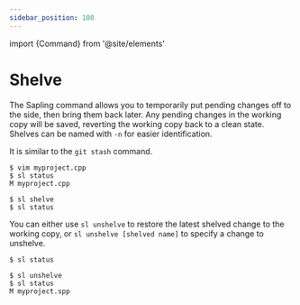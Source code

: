 ```yaml
---
sidebar_position: 100
---
```


import {Command} from '@site/elements'

# Shelve

The Sapling <Command name="shelve" /> command allows you to temporarily put pending changes off to the side, then bring them back later. Any pending changes in the working copy will be saved, reverting the working copy back to a clean state. Shelves can be named with `-n` for easier identification.

It is similar to the `git stash` command.

```sl-session
$ vim myproject.cpp
$ sl status
M myproject.cpp

$ sl shelve
$ sl status
```

You can either use `sl unshelve` to restore the latest shelved change to the working copy, or `sl unshelve [shelved name]` to specify a change to unshelve.

```sl-session
$ sl status

$ sl unshelve
$ sl status
M myproject.spp
```
